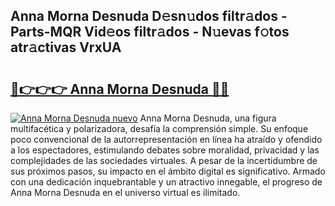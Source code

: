 ## Anna Morna Desnuda D𝚎sn𝚞dos filtr𝚊dos - Parts-MQR Vid𝚎os filtr𝚊dos - N𝚞evas f𝚘tos atr𝚊ctivas VrxUA

# <h2><a href="http://mb1wf5.tromn.icu/?c=Anna+Morna+Desnuda">🔗👉👉👉 Anna Morna Desnuda 🔗🔗</a></h2>

[![Anna Morna Desnuda nuevo](https://i.imgur.com/pEAQMta.gif)](http://mb1wf5.tromn.icu/?c=Anna+Morna+Desnuda)
Anna Morna Desnuda, una figura multifacética y polarizadora, desafía la comprensión simple. Su enfoque poco convencional de la autorrepresentación en línea ha atraído y ofendido a los espectadores, estimulando debates sobre moralidad, privacidad y las complejidades de las sociedades virtuales. A pesar de la incertidumbre de sus próximos pasos, su impacto en el ámbito digital es significativo. Armado con una dedicación inquebrantable y un atractivo innegable, el progreso de Anna Morna Desnuda en el universo virtual es ilimitado.
